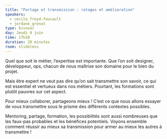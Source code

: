 ```yaml
---
title: "Partage et transmission : ratages et amélioration"
speakers:
  - cecile_freyd-foucault
  - jordane_grenat
type: bivouac
day: Jeudi 9 juin
time: 17h10
duration: 20 minutes
room: slideless
---
```


Quel que soit le métier, l’expertise est importante. Que l’on soit designer, développeur, ops, chacun de nous maîtrise son domaine pour le bien du projet.

Mais être expert ne veut pas dire qu’on sait transmettre son savoir, ce qui est essentiel et vertueux dans nos métiers. Pourtant, les formations sont plutôt pauvres sur cet aspect.

Pour mieux collaborer, partageons mieux ! C’est ce que nous allons essayer de vous transmettre sous le prisme des différents contextes possibles.

Mentoring, partage, formation, les possibilités sont aussi nombreuses que les faux-pas probables et les bénéfices potentiels. Voyons ensemble comment réussir au mieux sa transmission pour armer au mieux les autres à transmettre !